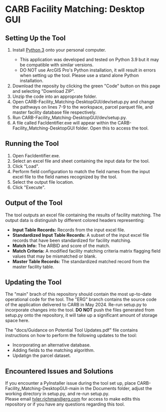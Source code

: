# CARB Facility Matching: Desktop GUI
 
## Setting Up the Tool
<ol>
 <li>Install <a href="https://www.python.org/downloads/">Python 3</a> onto your personal computer.</li>
 <ul>
  <li>This application was developed and tested on Python 3.9 but it may be compatible with similar versions.</li>
  <li>DO NOT use ArcGIS Pro's Python installation, it will result in errors when setting up the tool. Please use a stand alone Python installation.</li>
 </ul>
 <li>Download the reposity by clicking the green "Code" button on this page and selecting "Download ZIP".</li>
 <li>Unzip the code into an approprate folder.</li>
 <li>Open CARB-Facility_Matching-DesktopGUI/dev/setup.py and change the pathways on lines 7-9 to the workspace, parcel parquet file, and master facility database file respectively.</li>
 <li>Run CARB-Facility_Matching-DesktopGUI/dev/setup.py.</li>
 <li>A file called FacIdentifier.exe will appear within the CARB-Facility_Matching-DesktopGUI folder. Open this to access the tool.</li>
</ol>

## Running the Tool
<ol>
 <li>Open FacIdentifier.exe.</li>
 <li>Select an excel file and sheet containing the input data for the tool.</li>
 <li>Click "Load".</li>
 <li>Perform field configuration to match the field names from the input excel file to the field names recognized by the tool.</li>
 <li>Select the output file location.</li>
 <li>Click "Execute".</li>
</ol>

## Output of the Tool
The tool outputs an excel file containing the results of facility matching. The output data is distinguish by different colored headers representing:
<ul>
 <li><b>Input Table Records:</b> Records from the input excel file.</li>
 <li><b>Standardized Input Table Records:</b> A subset of the input excel file records that have been standardized for facility matching.</li>
 <li><b>Match Info:</b> The ARBID and score of the match.</li>
 <li><b>Match Criteria:</b> A modified facility matching criteria matrix flagging field values that may be mismatched or blank.</li>
 <li><b>Master Table Records:</b> The standardized matched record from the master facility table.</li>
</ul>

## Updating the Tool
The "main" brach of this repository should contain the most up-to-date operational code for the tool. The "ERG" branch contains the source code of the application delivered to CARB in May 2024. Re-run setup.py to incorporate changes into the tool. <b>DO NOT</b> push the files generated from setup.py onto the repository, it will take up a significant amount of storage space here.

The "docs/Guidance on Potential Tool Updates.pdf" file contains instructions on how to perform the following updates to the tool:
<ul>
 <li>Incorporating an alternative database.</li>
 <li>Adding fields to the matching algorithm.</li>
 <li>Updatign the parcel dataset.</li>
</ul>

## Encountered Issues and Solutions
If you encounter a PyInstaller issue during the tool set up, place CARB-Facility_Matching-DesktopGUI-main in the Documents folder, adjust the working directory in setup.py, and re-run setup.py.
<br>
Please email tyler.richman@erg.com for access to make edits this repository or if you have any questions regarding this tool.
